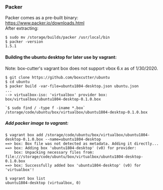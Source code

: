### Packer
Packer comes as a pre-built binary:<br>
https://www.packer.io/downloads.html<br>
After extracting:
```
$ sudo mv /storage/builds/packer /usr/local/bin
$ packer -version
1.5.1
```

#### Building the ubuntu desktop for later use by vagrant:
Note: box-cutter's vagrant box does not support vbox 6.x as of 1/30/2020.
```
$ git clone https://github.com/boxcutter/ubuntu
$ cd ubuntu
$ packer build -var-file=ubuntu1804-desktop.json ubuntu.json
...
--> virtualbox-iso: 'virtualbox' provider box: box/virtualbox/ubuntu1804-desktop-0.1.0.box

`$ sudo find / -type f -iname *.box`
/storage/code/ubuntu/box/virtualbox/ubuntu1804-desktop-0.1.0.box
```

##### Add packer image to vagrant:
```
$ vagrant box add /storage/code/ubuntu/box/virtualbox/ubuntu1804-desktop-0.1.0.box --name=ubuntu1804-desktop
==> box: Box file was not detected as metadata. Adding it directly...
==> box: Adding box 'ubuntu1804-desktop' (v0) for provider:
    box: Unpacking necessary files from: file:///storage/code/ubuntu/box/virtualbox/ubuntu1804-desktop-0.1.0.box
==> box: Successfully added box 'ubuntu1804-desktop' (v0) for 'virtualbox'!

$ vagrant box list
ubuntu1804-desktop (virtualbox, 0)
```
